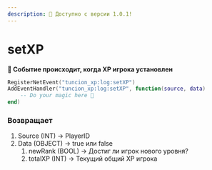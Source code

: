 ```yaml
---
description: 🔧 Доступно с версии 1.0.1!
---
```


# setXP

**📢 Событие происходит, когда XP игрока установлен**

```lua
RegisterNetEvent("tuncion_xp:log:setXP")
AddEventHandler("tuncion_xp:log:setXP", function(source, data)
    -- Do your magic here 💫
end)
```

### Возвращает

1. Source <span className="color-blue">(INT)</span> <span className="color-orange">-> PlayerID</span>
2. Data <span className="color-blue">(OBJECT)</span> <span className="color-orange">-> true или false</span>
   1. newRank <span className="color-blue">(BOOL)</span> <span className="color-orange">-> Достиг ли игрок нового уровня?</span>
   2. totalXP <span className="color-blue">(INT)</span> <span className="color-orange">-> Текущий общий XP игрока</span>
